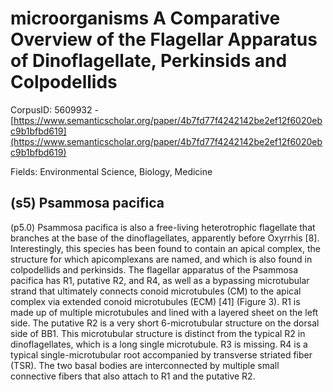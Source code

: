 # microorganisms A Comparative Overview of the Flagellar Apparatus of Dinoflagellate, Perkinsids and Colpodellids

CorpusID: 5609932 - [https://www.semanticscholar.org/paper/4b7fd77f4242142be2ef12f6020ebc9b1bfbd619](https://www.semanticscholar.org/paper/4b7fd77f4242142be2ef12f6020ebc9b1bfbd619)

Fields: Environmental Science, Biology, Medicine

## (s5) Psammosa pacifica
(p5.0) Psammosa pacifica is also a free-living heterotrophic flagellate that branches at the base of the dinoflagellates, apparently before Oxyrrhis [8]. Interestingly, this species has been found to contain an apical complex, the structure for which apicomplexans are named, and which is also found in colpodellids and perkinsids. The flagellar apparatus of the Psammosa pacifica has R1, putative R2, and R4, as well as a bypassing microtubular strand that ultimately connects conoid microtubules (CM) to the apical complex via extended conoid microtubules (ECM) [41] (Figure 3). R1 is made up of multiple microtubules and lined with a layered sheet on the left side. The putative R2 is a very short 6-microtubular structure on the dorsal side of BB1. This microtubular structure is distinct from the typical R2 in dinoflagellates, which is a long single microtubule. R3 is missing. R4 is a typical single-microtubular root accompanied by transverse striated fiber (TSR). The two basal bodies are interconnected by multiple small connective fibers that also attach to R1 and the putative R2. 
